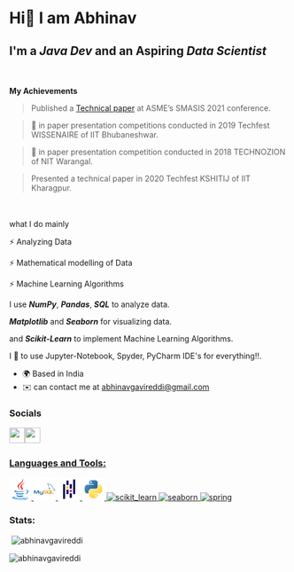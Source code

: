 Hi👋 I am Abhinav  
=====================================
I'm a _Java Dev_ and an Aspiring _Data Scientist_
------------------------------------
<br></br>
**My Achievements**

> Published a [Technical paper](https://doi.org/10.1115/SMASIS2021-67487) at ASME’s SMASIS 2021 conference.

> :1st_place_medal: in paper presentation competitions conducted in 2019 Techfest WISSENAIRE of IIT Bhubaneshwar.

> :2nd_place_medal: in paper presentation competition conducted in 2018 TECHNOZION of NIT Warangal.
 
> Presented a technical paper in 2020 Techfest KSHITIJ of IIT Kharagpur.

<br></br>
what I do mainly

⚡ Analyzing Data

⚡ Mathematical modelling of Data

⚡ Machine Learning Algorithms 

I use _**NumPy**_, _**Pandas**_, _**SQL**_ to analyze data. 

_**Matplotlib**_ and _**Seaborn**_ for visualizing data.

and _**Scikit-Learn**_ to implement Machine Learning Algorithms. 

I :blue_heart: to use Jupyter-Notebook, Spyder, PyCharm IDE's for everything!!.

* 🌍  Based in India
* ✉️  can contact me at [abhinavgavireddi@gmail.com](mailto:abhinavgavireddi@gmail.com)


### Socials

<p align="left"> <a href="https://github.com/AbhinavGavireddi" target="_blank" rel="noreferrer"><img src="https://raw.githubusercontent.com/danielcranney/readme-generator/main/public/icons/socials/github.svg" width="28" height="28" /></a><a href="https://www.linkedin.com/in/gavireddi-abhinava-bharat/" target="_blank" rel="noreferrer"><img src="https://raw.githubusercontent.com/danielcranney/readme-generator/main/public/icons/socials/linkedin.svg" width="28" height="28" />


<h3 align="left">Languages and Tools:</h3>
<p align="left"> <a href="https://www.java.com" target="_blank" rel="noreferrer"> <img src="https://raw.githubusercontent.com/devicons/devicon/master/icons/java/java-original.svg" alt="java" width="40" height="40"/> </a> <a href="https://www.mysql.com/" target="_blank" rel="noreferrer"> <img src="https://raw.githubusercontent.com/devicons/devicon/master/icons/mysql/mysql-original-wordmark.svg" alt="mysql" width="40" height="40"/> </a> <a href="https://pandas.pydata.org/" target="_blank" rel="noreferrer"> <img src="https://raw.githubusercontent.com/devicons/devicon/2ae2a900d2f041da66e950e4d48052658d850630/icons/pandas/pandas-original.svg" alt="pandas" width="40" height="40"/> </a> <a href="https://www.python.org" target="_blank" rel="noreferrer"> <img src="https://raw.githubusercontent.com/devicons/devicon/master/icons/python/python-original.svg" alt="python" width="40" height="40"/> </a> <a href="https://scikit-learn.org/" target="_blank" rel="noreferrer"> <img src="https://upload.wikimedia.org/wikipedia/commons/0/05/Scikit_learn_logo_small.svg" alt="scikit_learn" width="40" height="40"/> </a> <a href="https://seaborn.pydata.org/" target="_blank" rel="noreferrer"> <img src="https://seaborn.pydata.org/_images/logo-mark-lightbg.svg" alt="seaborn" width="40" height="40"/> </a> <a href="https://spring.io/" target="_blank" rel="noreferrer"> <img src="https://www.vectorlogo.zone/logos/springio/springio-icon.svg" alt="spring" width="40" height="40"/> </a> </p>

<h3 align="left">Stats:</h3>


<p>&nbsp;<img align="center" src="https://github-readme-stats.vercel.app/api?username=abhinavgavireddi&show_icons=true&locale=en&hide=stars,issues&theme=dark&hide_border=True" alt="abhinavgavireddi" /></p>

<p><img align="center" src="https://github-readme-streak-stats.herokuapp.com/?user=abhinavgavireddi&theme=dark&hide_border=True" alt="abhinavgavireddi" /></p>
